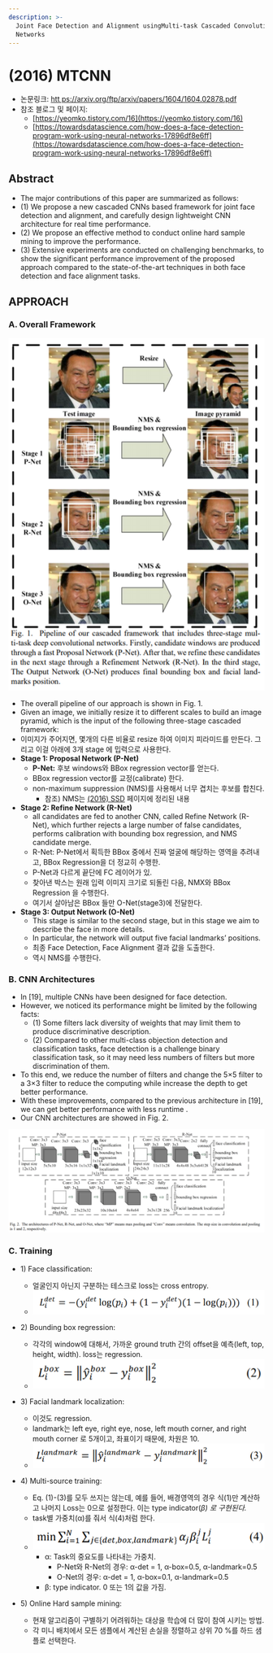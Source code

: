 ```yaml
---
description: >-
  Joint Face Detection and Alignment usingMulti-task Cascaded Convolutional
  Networks
---
```


# \(2016\) MTCNN

* 논문링크: [htt ps://arxiv.org/ftp/arxiv/papers/1604/1604.02878.pdf](https://arxiv.org/ftp/arxiv/papers/1604/1604.02878.pdf)
* 참조 블로그 및 페이지:
  * [https://yeomko.tistory.com/16](https://yeomko.tistory.com/16)
  * [https://towardsdatascience.com/how-does-a-face-detection-program-work-using-neural-networks-17896df8e6ff](https://towardsdatascience.com/how-does-a-face-detection-program-work-using-neural-networks-17896df8e6ff)

## Abstract

* The major contributions of this paper are summarized as follows: 
* \(1\) We propose a new cascaded CNNs based framework for joint face detection and alignment, and carefully design lightweight CNN architecture for real time performance. 
* \(2\) We propose an effective method to conduct online hard sample mining to improve the performance. 
* \(3\) Extensive experiments are conducted on challenging benchmarks, to show the significant performance improvement of the proposed approach compared to the state-of-the-art techniques in both face detection and face alignment tasks.

## APPROACH

### A. Overall Framework 

![](../.gitbook/assets/image%20%2812%29.png)

* The overall pipeline of our approach is shown in Fig. 1. 
* Given an image, we initially resize it to different scales to build an image pyramid, which is the input of the following three-stage cascaded framework: 
* 이미지가 주어지면, 몇개의 다른 비율로 resize 하여 이미지 피라미드를 만든다. 그리고 이걸 아래에 3개 stage 에 밉력으로 사용한다.
* **Stage 1: Proposal Network \(P-Net\)**
  * **P-Net:** 후보 windows와 BBox regression vector를 얻는다.
  * BBox regression vector를 교정\(calibrate\) 한다.
  * non-maximum suppression \(NMS\)를 사용해서 너무 겹치는 후보를 합친다.
    * 참조\) NMS는 [\(2016\) SSD](https://leemdawoon.gitbook.io/p-memo/computer-vision/2016-ssd) 페이지에 정리된 내용 
* **Stage 2: Refine Network \(R-Net\)**
  * all candidates are fed to another CNN, called Refine Network \(R-Net\), which further rejects a large number of false candidates, performs calibration with bounding box regression, and NMS candidate merge.
  * R-Net: P-Net에서 획득한 BBox 중에서 진짜 얼굴에 해당하는 영역을 추려내고, BBox Regression을 더 정교히 수행한.
  * P-Net과 다르게 끝단에 FC 레이어가 있.
  * 찾아낸 박스는 원래 입력 이미지 크기로 되돌린 다음, NMX와 BBox Regression 을 수행한다.
  * 여기서 살아남은 BBox 들만 O-Net\(stage3\)에 전달한다.
* **Stage 3: Output Network \(O-Net\)**
  * This stage is similar to the second stage, but in this stage we aim to describe the face in more details. 
  * In particular, the network will output five facial landmarks’ positions. 
  * 최종 Face Detection, Face Alignment 결과 값을 도출한다.
  * 역시 NMS를 수행한다.

### B. CNN Architectures 

* In \[19\], multiple CNNs have been designed for face detection. 
* However, we noticed its performance might be limited by the following facts: 
  * \(1\) Some filters lack diversity of weights that may limit them to produce discriminative description. 
  * \(2\) Compared to other multi-class objection detection and classification tasks, face detection is a challenge binary classification task, so it may need less numbers of filters but more discrimination of them. 
* To this end, we reduce the number of filters and change the 5×5 filter to a 3×3 filter to reduce the computing while increase the depth to get better performance. 
* With these improvements, compared to the previous architecture in \[19\], we can get better performance with less runtime . 
* Our CNN architectures are showed in Fig. 2.

![](../.gitbook/assets/image%20%283%29.png)

### C. Training

* 1\) Face classification: 
  * 얼굴인지 아닌지 구분하는 테스크로 loss는 cross entropy.
  * ![](../.gitbook/assets/image%20%2855%29.png)
* 2\) Bounding box regression: 
  * 각각의 window에 대해서, 가까운 ground truth 간의 offset을 예측\(left, top, height, width\). loss는 regression.
  * ![](../.gitbook/assets/image%20%287%29.png)
* 3\) Facial landmark localization: 
  * 이것도 regression.
  * landmark는 left eye, right eye, nose, left mouth corner, and right mouth corner 로 5개이고, 좌표이기 때문에, 차원은 10.
  * ![](../.gitbook/assets/image%20%2811%29.png)
* 4\) Multi-source training:
  * Eq. \(1\)-\(3\)를 모두 쓰지는 않는데, 예를 들어, 배경영역의 경우 식\(1\)만 계산하고 나머지 Loss는 0으로 설정한다. 이는 type indicator\(_β\) 로 구현된다._
  * task별 가중치\(α\)를 줘서 식\(4\)처럼 한다.
  * ![](../.gitbook/assets/image%20%2836%29.png)
    * α: Task의 중요도를 나타내는 가중치.
      * P-Net와 R-Net의 경우:  α-det = 1,  α-box=0.5, α-landmark=0.5
      * O-Net의 경우:  α-det = 1,  α-box=0.1, α-landmark=0.5
    *  β: type indicator. 0 또는 1의 값을 가짐.
* 5\) Online Hard sample mining:

  * 현재 알고리즘이 구별하기 어려워하는 대상을 학습에 더 많이 참여 시키는 방법.
  * 각 미니 배치에서 모든 샘플에서 계산된 손실을 정렬하고 상위 70 %를 하드 샘플로 선택한다.



